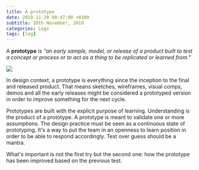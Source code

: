 ```yaml
---
title: A prototype
date: 2019-11-20 08:47:00 +0100
subtitle: 20th November, 2019
categories: Logs
tags: [log]
---
```


A **prototype** is *"an early sample, model, or release of a product built to test a concept or process or to act as a thing to be replicated or learned from."*

![](/assets/log/n390_prototyping-cover.jpg)

In design context, a prototype is everything since the inception to the final and released product. That means sketches, wireframes, visual comps, demos and all the early releases might be considered a prototyped version in order to improve something for the next cycle.

Prototypes are built with the explicit purpose of learning. Understanding is the product of a prototype. A prototype is meant to validate one or more assumptions. The design practice must be seen as a continuous state of prototyping. It's a way to put the team in an openness to learn position in order to be able to respond accordingly. Test over guess should be a mantra. 

What's important is not the first try but the second one: how the prototype has been improved based on the previous test.


